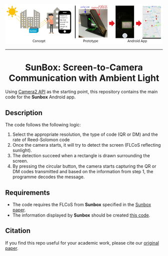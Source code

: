 <picture>
  <img alt="Shows Sunbox" src="./screenshots/Sunbox.jpg">
</picture>

---

<div align="center">
    <h1>SunBox: Screen-to-Camera Communication with Ambient Light</h1>
</div>

Using [Camera2 API][1] as the starting point, this repository contains the main code for the **Sunbox** Android app.

Description
------------

The code follows the following logic:
1. Select the appropriate resolution, the type of code (QR or DM) and the rate of Reed-Solomon code
2. Once the camera starts, it will try to detect the screen (FLCoS reflecting sunlight).
3. The detection succeed when a rectangle is drawn surrounding the screen.
4. By pressing the circular button, the camera starts capturing the QR or DM codes transmitted and
based on the information from step 1, the programme decodes the message.

Requirements
------------
* The code requires the FLCoS from **Sunbox** specified in the [Sunbox paper](https://dl.acm.org/doi/10.1145/3534602).
* The information displayed by **Sunbox** should be created [this code](https://github.com/mchavezt86/SunboxVideo).

Citation
------------
If you find this repo useful for your academic work, please cite our [original paper](https://dl.acm.org/doi/10.1145/3534602).

[1]: https://developer.android.com/reference/android/hardware/camera2/package-summary.html
